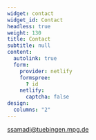 ```yaml
---
widget: contact
widget_id: Contact
headless: true
weight: 130
title: Contact
subtitle: null
content:
  autolink: true
  form:
    provider: netlify
    formspree:
      ? id
    netlify:
      captcha: false
design:
  columns: "2"
---
```

ssamadi@tuebingen.mpg.de